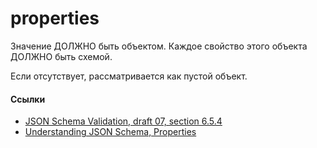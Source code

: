 # properties
Значение ДОЛЖНО быть объектом. Каждое свойство этого объекта ДОЛЖНО быть схемой.

Если отсутствует, рассматривается как пустой объект.

#### Ссылки
- [JSON Schema Validation, draft 07, section 6.5.4](https://json-schema.org/draft-07/json-schema-validation.html#rfc.section.6.5.4)
- [Understanding JSON Schema, Properties](https://json-schema.org/understanding-json-schema/reference/object.html#properties)

